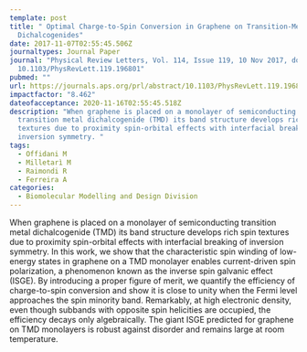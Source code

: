 ```yaml
---
template: post
title: " Optimal Charge-to-Spin Conversion in Graphene on Transition-Metal
  Dichalcogenides"
date: 2017-11-07T02:55:45.506Z
journaltypes: Journal Paper
journal: "Physical Review Letters, Vol. 114, Issue 119, 10 Nov 2017, doi:
  10.1103/PhysRevLett.119.196801"
pubmed: ""
url: https://journals.aps.org/prl/abstract/10.1103/PhysRevLett.119.196801
impactfactor: "8.462"
dateofacceptance: 2020-11-16T02:55:45.518Z
description: "When graphene is placed on a monolayer of semiconducting
  transition metal dichalcogenide (TMD) its band structure develops rich spin
  textures due to proximity spin-orbital effects with interfacial breaking of
  inversion symmetry. "
tags:
  - Offidani M
  - Milletarì M
  - Raimondi R
  - Ferreira A
categories:
  - Biomolecular Modelling and Design Division
---
```

<!--StartFragment-->

When graphene is placed on a monolayer of semiconducting transition metal dichalcogenide (TMD) its band structure develops rich spin textures due to proximity spin-orbital effects with interfacial breaking of inversion symmetry. In this work, we show that the characteristic spin winding of low-energy states in graphene on a TMD monolayer enables current-driven spin polarization, a phenomenon known as the inverse spin galvanic effect (ISGE). By introducing a proper figure of merit, we quantify the efficiency of charge-to-spin conversion and show it is close to unity when the Fermi level approaches the spin minority band. Remarkably, at high electronic density, even though subbands with opposite spin helicities are occupied, the efficiency decays only algebraically. The giant ISGE predicted for graphene on TMD monolayers is robust against disorder and remains large at room temperature.

<!--EndFragment-->
